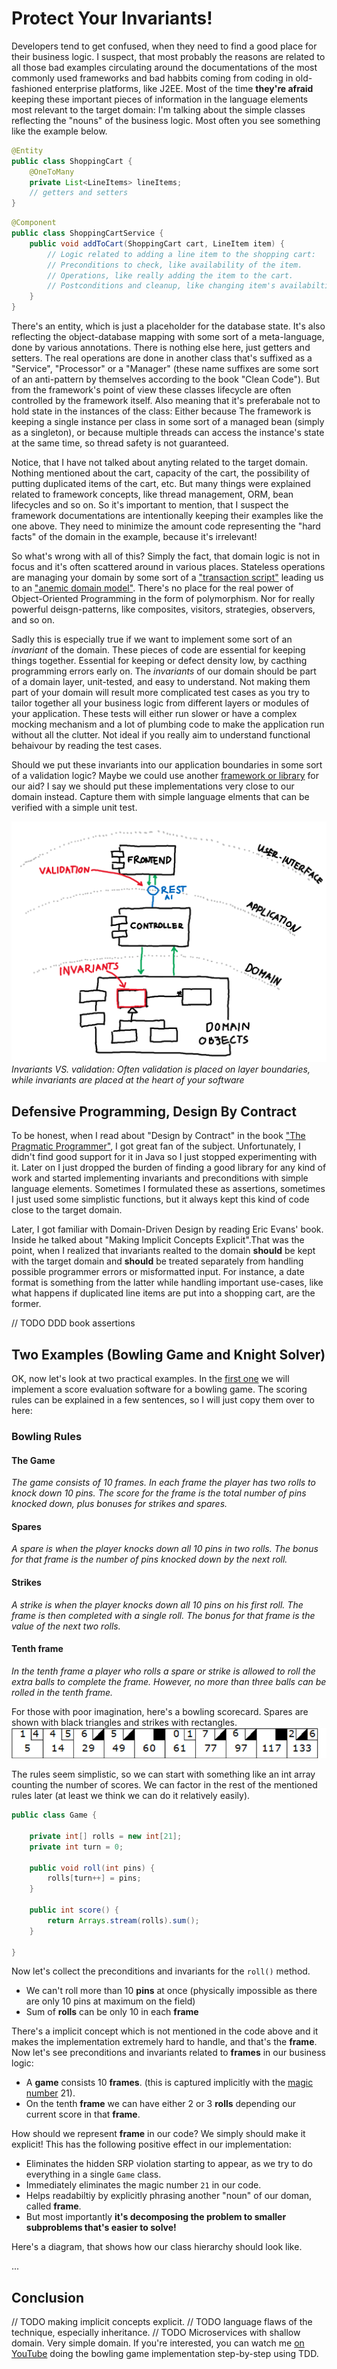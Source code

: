# Protect Your Invariants!

Developers tend to get confused, when they need to find a good place for their business logic. I suspect, that most probably the reasons are related to all those bad examples circulating around the documentations of the most commonly used frameworks and bad habbits coming from coding in old-fashioned enterprise platforms, like J2EE. Most of the time **they're afraid** keeping these important pieces of information in the language elements most relevant to the target domain: I'm talking about the simple classes reflecting the "nouns" of the business logic. Most often you see something like the example below.

```Java
@Entity 
public class ShoppingCart {
    @OneToMany
    private List<LineItems> lineItems;
    // getters and setters
}
```

```Java
@Component
public class ShoppingCartService {
    public void addToCart(ShoppingCart cart, LineItem item) {
        // Logic related to adding a line item to the shopping cart:
        // Preconditions to check, like availability of the item.
        // Operations, like really adding the item to the cart.
        // Postconditions and cleanup, like changing item's availabiltiy and transaction management.
    }
}
```

There's an entity, which is just a placeholder for the database state. It's also reflecting the object-database mapping with some sort of a meta-language, done by various annotations. There is nothing else here, just getters and setters. The real operations are done in another class that's suffixed as a "Service", "Processor" or a "Manager" (these name suffixes are some sort of an anti-pattern by themselves according to the book "Clean Code"). But from the framework's point of view these classes lifecycle are often controlled by the framework itself. Also meaning that it's preferabale not to hold state in the instances of the class: Either because The framework is keeping a single instance per class in some sort of a managed bean (simply as a singleton), or because multiple threads can access the instance's state at the same time, so thread safety is not guaranteed. 

Notice, that I have not talked about anyting related to the target domain. Nothing mentioned about the cart, capacity of the cart, the possibility of putting duplicated items of the cart, etc. But many things were explained related to framework concepts, like thread management, ORM, bean lifecycles and so on. So it's important to mention, that I suspect the framework documentations are intentionally keeping their examples like the one above. They need to minimize the amount code representing the "hard facts" of the domain in the example, because it's irrelevant!

So what's wrong with all of this? Simply the fact, that domain logic is not in focus and it's often scattered around in various places. Stateless operations are managing your domain by some sort of a ["transaction script"](https://www.martinfowler.com/eaaCatalog/transactionScript.html) leading us to an ["anemic domain model"](https://www.martinfowler.com/bliki/AnemicDomainModel.html). There's no place for the real power of Object-Oriented Programming in the form of polymorphism. Nor for really powerful deisgn-patterns, like composites, visitors, strategies, observers, and so on.

Sadly this is especially true if we want to implement some sort of an _invariant_ of the domain. These pieces of code are essential for keeping things together. Essential for keeping or defect density low, by cacthing programming errors early on. The _invariants_ of our domain should be part of a domain layer, unit-tested, and easy to understand. Not making them part of your domain will result more complicated test cases as you try to tailor together all your business logic from different layers or modules of your application. These tests will either run slower or have a complex mocking mechanism and a lot of plumbing code to make the application run without all the clutter. Not ideal if you really aim to understand functional behaivour by reading the test cases.

Should we put these invariants into our application boundaries in some sort of a validation logic? Maybe we could use another [framework or library](https://beanvalidation.org/2.0/) for our aid? I say we should put these implementations very close to our domain instead. Capture them with simple language elments that can be verified with a simple unit test.

![invariants_versus_validation](docs/invariants_vs_validation.png)
_Invariants VS. validation: Often validation is placed on layer boundaries, while invariants are placed at the heart of your software_

## Defensive Programming, Design By Contract
To be honest, when I read about "Design by Contract" in the book ["The Pragmatic Programmer"](https://www.goodreads.com/book/show/4099.The_Pragmatic_Programmer), I got great fan of the subject. Unfortunately, I didn't find good support for it in Java so I just stopped experimenting with it. Later on I just dropped the burden of finding a good library for any kind of work and started implementing invariants and preconditions with simple language elements. Sometimes I formulated these as assertions, sometimes I just used some simplistic functions, but it always kept this kind of code close to the target domain. 

Later, I got familiar with Domain-Driven Design by reading Eric Evans' book. Inside he talked about "Making Implicit Concepts Explicit".That was the point, when I realized that invariants realted to the domain **should** be kept with the target domain and **should** be treated separately from handling possible programmer errors or misformatted input. For instance, a date format is something from the latter while handling important use-cases, like what happens if duplicated line items are put into a shopping cart, are the former.

// TODO DDD book assertions

## Two Examples (Bowling Game and Knight Solver)

OK, now let's look at two practical examples. In the [first one](https://kata-log.rocks/bowling-game-kata) we will implement a score evaluation software for a bowling game. The scoring rules can be explained in a few sentences, so I will just copy them over to here:

### Bowling Rules
#### The Game
_The game consists of 10 frames. In each frame the player has two rolls to knock down 10 pins._
_The score for the frame is the total number of pins knocked down, plus bonuses for strikes and spares._

#### Spares
_A spare is when the player knocks down all 10 pins in two rolls._ 
_The bonus for that frame is the number of pins knocked down by the next roll._

#### Strikes
_A strike is when the player knocks down all 10 pins on his first roll._ 
_The frame is then completed with a single roll. The bonus for that frame is the value of the next two rolls._

#### Tenth frame
_In the tenth frame a player who rolls a spare or strike is allowed to roll the extra balls to complete the frame._
_However, no more than three balls can be rolled in the tenth frame._

For those with poor imagination, here's a bowling scorecard. Spares are shown with black triangles and strikes with rectangles.
![scorecard](docs/bowling_game_sample.png)

The rules seem simplistic, so we can start with something like an int array counting the number of scores. We can factor in the rest of the mentioned rules later (at least we think we can do it relatively easily). 

```java
public class Game {

    private int[] rolls = new int[21];
    private int turn = 0;

    public void roll(int pins) {
        rolls[turn++] = pins;
    }

    public int score() {
        return Arrays.stream(rolls).sum();
    }

}
```

Now let's collect the preconditions and invariants for the `roll()` method. 

- We can't roll more than 10 **pins** at once (physically impossible as there are only 10 pins at maximum on the field)
- Sum of **rolls** can be only 10 in each **frame**

There's a implicit concept which is not mentioned in the code above and it makes the implementation extremely hard to handle, and that's the **frame**. Now let's see preconditions and invariants related to **frames** in our business logic:

- A **game** consists 10 **frames**. (this is captured implicitly with the [magic number](https://refactoring.guru/replace-magic-number-with-symbolic-constant) 21).
- On the tenth **frame** we can have either 2 or 3 **rolls** depending our current score in that **frame**.

How should we represent **frame** in our code? We simply should make it explicit! This has the following positive effect in our implementation:

- Eliminates the hidden SRP violation starting to appear, as we try to do everything in a single `Game` class.
- Immediately eliminates the magic number `21` in our code.
- Helps readabiltiy by explicitly phrasing another "noun" of our doman, called **frame**.
- But most importantly **it's decomposing the problem to smaller subproblems that's easier to solve!**

Here's a diagram, that shows how our class hierarchy should look like.

...





## Conclusion

// TODO making implicit concepts explicit.
// TODO language flaws of the technique, especially inheritance.
// TODO Microservices with shallow domain. Very simple domain.
If you're interested, you can watch me [on YouTube](https://www.youtube.com/watch?v=gxxKPhuw4e8) doing the bowling game implementation step-by-step using TDD. 